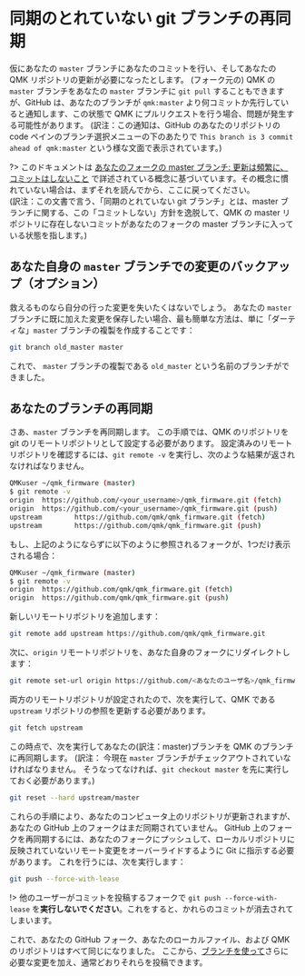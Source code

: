 # 同期のとれていない git ブランチの再同期

<!---
  grep --no-filename "^[ ]*git diff" docs/ja/*.md | sh
  original document: 0.9.0:docs/newbs_git_resynchronize_a_branch.md
  git diff 0.9.0 HEAD -- docs/newbs_git_resynchronize_a_branch.md | cat
-->

仮にあなたの `master` ブランチにあなたのコミットを行い、そしてあなたの QMK リポジトリの更新が必要になったとします。
(フォーク元の) QMK の `master` ブランチをあなたの `master` ブランチに `git pull` することもできますが、GitHub は、あなたのブランチが `qmk:master` より何コミットか先行していると通知します、この状態で QMK にプルリクエストを行う場合、問題が発生する可能性があります。
(訳注：この通知は、GitHub のあなたのリポジトリの code ペインのブランチ選択メニューの下のあたりで `This branch is 3 commit ahead of qmk:master` という様な文面で表示されています。)

?> このドキュメントは [あなたのフォークの master ブランチ: 更新は頻繁に、コミットはしないこと](ja/newbs_git_using_your_master_branch) で詳述されている概念に基づいています。その概念に慣れていない場合は、まずそれを読んでから、ここに戻ってください。  
(訳注：この文書で言う、「同期のとれていない git ブランチ」とは、master ブランチに関する、この「コミットしない」方針を逸脱して、QMK の master リポジトリに存在しないコミットがあなたのフォークの master ブランチに入っている状態を指します。)

## あなた自身の `master` ブランチでの変更のバックアップ（オプション）

救えるものなら自分の行った変更を失いたくはないでしょう。
あなたの `master` ブランチに既に加えた変更を保存したい場合、最も簡単な方法は、単に「ダーティな」`master` ブランチの複製を作成することです：

```sh
git branch old_master master
```

これで、 `master` ブランチの複製である `old_master` という名前のブランチができました。

## あなたのブランチの再同期

さあ、`master` ブランチを再同期します。
この手順では、QMK のリポジトリを git のリモートリポジトリとして設定する必要があります。
設定済みのリモートリポジトリを確認するには、`git remote -v` を実行し、次のような結果が返されなければなりません。

```sh
QMKuser ~/qmk_firmware (master)
$ git remote -v
origin  https://github.com/<your_username>/qmk_firmware.git (fetch)
origin  https://github.com/<your_username>/qmk_firmware.git (push)
upstream        https://github.com/qmk/qmk_firmware.git (fetch)
upstream        https://github.com/qmk/qmk_firmware.git (push)
```

もし、上記のようにならずに以下のように参照されるフォークが、1つだけ表示される場合：

```sh
QMKuser ~/qmk_firmware (master)
$ git remote -v
origin  https://github.com/qmk/qmk_firmware.git (fetch)
origin  https://github.com/qmk/qmk_firmware.git (push)
```

新しいリモートリポジトリを追加します：

```sh
git remote add upstream https://github.com/qmk/qmk_firmware.git
```

次に、`origin` リモートリポジトリを、あなた自身のフォークにリダイレクトします：

```sh
git remote set-url origin https://github.com/<あなたのユーザ名>/qmk_firmware.git
```

両方のリモートリポジトリが設定されたので、次を実行して、QMK である `upstream` リポジトリの参照を更新する必要があります。

```sh
git fetch upstream
```

この時点で、次を実行してあなたの(訳注：master)ブランチを QMK のブランチに再同期します。
(訳注： 今現在 `master` ブランチがチェックアウトされていなければなりません。
 そうなってなければ、`git checkout master` を先に実行しておく必要があります。)

```sh
git reset --hard upstream/master
```

これらの手順により、あなたのコンピュータ上のリポジトリが更新されますが、あなたの GitHub 上のフォークはまだ同期されていません。
GitHub 上のフォークを再同期するには、あなたのフォークにプッシュして、ローカルリポジトリに反映されていないリモート変更をオーバーライドするように Git に指示する必要があります。
これを行うには、次を実行します：

```sh
git push --force-with-lease
```

!> 他のユーザーがコミットを投稿するフォークで `git push --force-with-lease` を**実行しないでください**。これをすると、かれらのコミットが消去されてしまいます。

これで、あなたの GitHub フォーク、あなたのローカルファイル、および QMK のリポジトリはすべて同じになりました。
ここから、[ブランチを使って](ja/newbs_git_using_your_master_branch.md#making-changes)さらに必要な変更を加え、通常どおりそれらを投稿できます。
